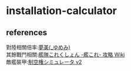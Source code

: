 # installation-calculator
## references
對陸相關倍率:[夢美(_ゆめみ)](https://nga.178.com/read.php?tid=33769345)  
其餘戰鬥相關:[艦隊これくしょん -艦これ- 攻略 Wiki](https://wikiwiki.jp/kancolle)  
敵艦裝甲:[制空権シミュレータ v2](https://noro6.github.io/kc-web)